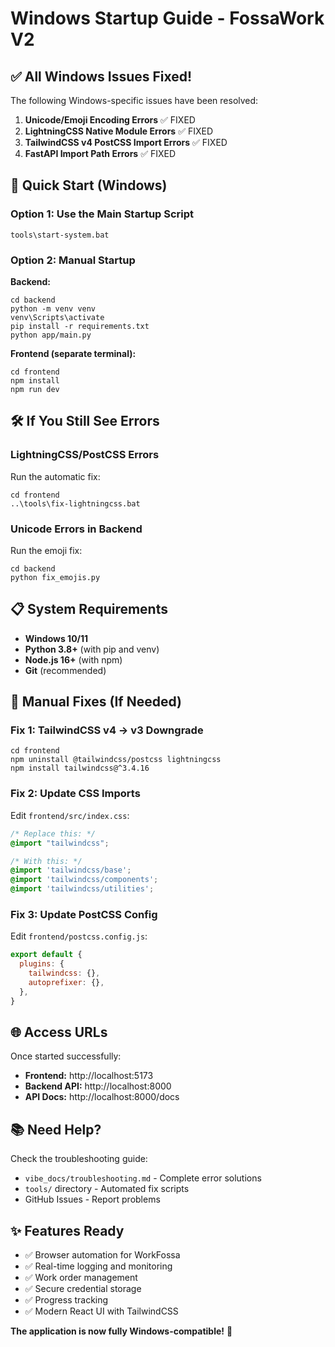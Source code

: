 # Windows Startup Guide - FossaWork V2

## ✅ All Windows Issues Fixed!

The following Windows-specific issues have been resolved:

1. **Unicode/Emoji Encoding Errors** ✅ FIXED
2. **LightningCSS Native Module Errors** ✅ FIXED  
3. **TailwindCSS v4 PostCSS Import Errors** ✅ FIXED
4. **FastAPI Import Path Errors** ✅ FIXED

## 🚀 Quick Start (Windows)

### Option 1: Use the Main Startup Script
```batch
tools\start-system.bat
```

### Option 2: Manual Startup

**Backend:**
```batch
cd backend
python -m venv venv
venv\Scripts\activate
pip install -r requirements.txt
python app/main.py
```

**Frontend (separate terminal):**
```batch
cd frontend
npm install
npm run dev
```

## 🛠️ If You Still See Errors

### LightningCSS/PostCSS Errors
Run the automatic fix:
```batch
cd frontend
..\tools\fix-lightningcss.bat
```

### Unicode Errors in Backend
Run the emoji fix:
```batch
cd backend
python fix_emojis.py
```

## 📋 System Requirements

- **Windows 10/11**
- **Python 3.8+** (with pip and venv)
- **Node.js 16+** (with npm)
- **Git** (recommended)

## 🔧 Manual Fixes (If Needed)

### Fix 1: TailwindCSS v4 → v3 Downgrade
```batch
cd frontend
npm uninstall @tailwindcss/postcss lightningcss
npm install tailwindcss@^3.4.16
```

### Fix 2: Update CSS Imports
Edit `frontend/src/index.css`:
```css
/* Replace this: */
@import "tailwindcss";

/* With this: */
@import 'tailwindcss/base';
@import 'tailwindcss/components';
@import 'tailwindcss/utilities';
```

### Fix 3: Update PostCSS Config
Edit `frontend/postcss.config.js`:
```javascript
export default {
  plugins: {
    tailwindcss: {},
    autoprefixer: {},
  },
}
```

## 🌐 Access URLs

Once started successfully:
- **Frontend:** http://localhost:5173
- **Backend API:** http://localhost:8000
- **API Docs:** http://localhost:8000/docs

## 📚 Need Help?

Check the troubleshooting guide:
- `vibe_docs/troubleshooting.md` - Complete error solutions
- `tools/` directory - Automated fix scripts
- GitHub Issues - Report problems

## ✨ Features Ready

- ✅ Browser automation for WorkFossa
- ✅ Real-time logging and monitoring
- ✅ Work order management
- ✅ Secure credential storage
- ✅ Progress tracking
- ✅ Modern React UI with TailwindCSS

**The application is now fully Windows-compatible!** 🎉